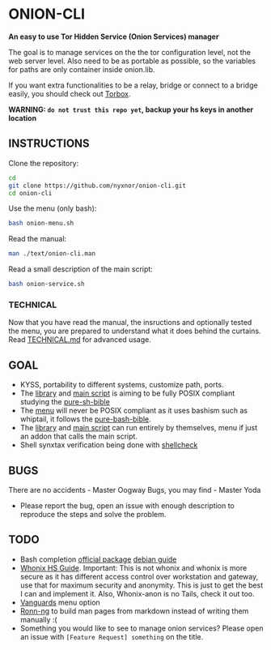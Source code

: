 # ONION-CLI

**An easy to use Tor Hidden Service (Onion Services) manager**

The goal is to manage services on the the tor configuration level, not the web server level. Also need to be as portable as possible, so the variables for paths are only container inside onion.lib.

If you want extra functionalities to be a relay, bridge or connect to a bridge easily, you should check out [Torbox](https://github.com/radio24/TorBox).

**WARNING: `do not trust this repo yet`, backup your hs keys in another location**

## INSTRUCTIONS

Clone the repository:
```sh
cd
git clone https://github.com/nyxnor/onion-cli.git
cd onion-cli
```

Use the menu (only bash):
```sh
bash onion-menu.sh
```

Read the manual:
```sh
man ./text/onion-cli.man
```

Read a small description of the main script:
```sh
bash onion-service.sh
```

### TECHNICAL

Now that you have read the manual, the insructions and optionally tested the menu, you are prepared to understand what it does behind the curtains.
Read [TECHNICAL.md](https://github.com/nyxnor/onion-cli/tree/main/TECHNICAL.md) for advanced usage.

## GOAL

* KYSS, portability to different systems, customize path, ports.
* The [library](onion.lib) and [main script](onion-service.sh) is aiming to be fully POSIX compliant studying the [pure-sh-bible](https://github.com/dylanaraps/pure-sh-bible)
* The [menu](onion-menu.sh) will never be POSIX compliant as it uses bashism such as whiptail, it follows the [pure-bash-bible](https://github.com/dylanaraps/pure-bash-bible).
* The [library](onion.lib) and [main script](onion-service.sh) can run entirely by themselves, menu if just an addon that calls the main script.
* Shell synxtax verification being done with [shellcheck](https://github.com/koalaman/shellcheck)

## BUGS

There are no accidents - Master Oogway
Bugs, you may find - Master Yoda

* Please report the bug, open an issue with enough description to reproduce the steps and solve the problem.

## TODO

* Bash completion [official package](https://github.com/scop/bash-completion/) [debian guide](http://web.archive.org/web/20200507173259/https://debian-administration.org/article/317/An_introduction_to_bash_completion_part_2)
* [Whonix HS Guide](https://www.whonix.org/wiki/Onion_Services#Security_Recommendations). Important: This is not whonix and whonix is more secure as it has different access control over workstation and gateway, use that for maximum security and anonymity. This is just to get the best I can and implement it. Also, Whonix-anon is no Tails, check it out too.
* [Vanguards](https://github.com/mikeperry-tor/vanguards) menu option
* [Ronn-ng](https://github.com/apjanke/ronn-ng/) to build man pages from markdown instead of writing them manually :(
* Something you would like to see to manage onion services? Please open an issue with `[Feature Request] something` on the title.